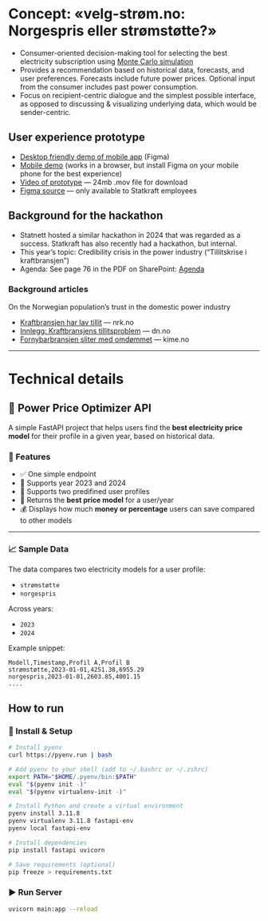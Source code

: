 # Concept: «velg-strøm.no: Norgespris eller strømstøtte?»

* Consumer-oriented decision-making tool for selecting the best electricity subscription using [Monte Carlo simulation](https://en.wikipedia.org/wiki/Monte_Carlo_method)
* Provides a recommendation based on historical data, forecasts, and user preferences. Forecasts include future power prices. Optional input from the consumer includes past power consumption.
* Focus on recipient-centric dialogue and the simplest possible interface, as opposed to discussing & visualizing underlying data, which would be sender-centric.

## User experience prototype

* [Desktop friendly demo of mobile app](https://www.figma.com/proto/7sjBbyxgUdYYqbURStYQUW/Hackathon-2025?page-id=0%3A1&node-id=82-6212&viewport=-208%2C149%2C1&t=FuZW9atQ3DwRvP9u-1&scaling=min-zoom&content-scaling=fixed&starting-point-node-id=82%3A6212) (Figma)
* [Mobile demo](https://bit.ly/Krafthack-2025-gruppe-3) (works in a browser, but install Figma on your mobile phone for the best experience) 
* [Video of prototype](https://github.com/krafthack-by-techday/team3/blob/main/team-3-figma-dummy-trim-480p.mov) — 24mb .mov file for download
* [Figma source](https://www.figma.com/design/7sjBbyxgUdYYqbURStYQUW/Hackathon-2025?node-id=82-6212&t=W6iKQOO3H7E135o9-4) — only available to Statkraft employees

## Background for the hackathon

* Statnett hosted a similar hackathon in 2024 that was regarded as a success. Statkraft has also recently had a hackathon, but internal.
* This year’s topic: Credibility crisis in the power industry (“Tillitskrise i kraftbransjen”)
* Agenda: See page 76 in the PDF on SharePoint: [Agenda](https://statnett.sharepoint.com/sites/KraftHackbytechday_fag/Shared%20Documents/Forms/AllItems.aspx?id=%2Fsites%2FKraftHackbytechday%5Ffag%2FShared%20Documents%2FFellesinformasjon%2FOnboardingsm%C3%B8te%2010%2E4%2FInfo%2D%20og%20onboarding%2010%2E04%2E25%2Epdf&parent=%2Fsites%2FKraftHackbytechday%5Ffag%2FShared%20Documents%2FFellesinformasjon%2FOnboardingsm%C3%B8te%2010%2E4)

### Background articles

On the Norwegian population’s trust in the domestic power industry

* [Kraftbransjen har lav tillit](https://www.nrk.no/okonomi/kraftbransjen-har-lav-tillit-1.553773) — nrk.no
* [Innlegg: Kraftbransjens tillitsproblem](https://www.dn.no/innlegg/energi/det-gronne-skiftet/kraftkabler/innlegg-kraftbransjens-tillitsproblem/2-1-1085697) — dn.no
* [Fornybarbransjen sliter med omdømmet](https://www.kime.no/aktuelt/fornybarbransjen-sliter-med-omdommet---blir-vanskeligere-a-gjennomfore-utbygginger-og-investeringer) — kime.no

---

# Technical details

## 🔌 Power Price Optimizer API

A simple FastAPI project that helps users find the **best electricity price model** for their profile in a given year, based on historical data.

### 🚀 Features

- ✅ One simple endpoint
- 📅 Supports year 2023 and 2024
- 👥 Supports two predifined user profiles
- 🧠 Returns the **best price model** for a user/year
- 💰 Displays how much **money or percentage** users can save compared to other models

---

### 📈 Sample Data

The data compares two electricity models for a user profile:
- `strømstøtte`
- `norgespris`

Across years:
- `2023`
- `2024`

Example snippet:
```csv
Modell,Timestamp,Profil A,Profil B
strømstøtte,2023-01-01,4251.38,6955.29
norgespris,2023-01-01,2603.85,4001.15
....
```

## How to run

### 🚀 Install & Setup

```bash
# Install pyenv
curl https://pyenv.run | bash

# Add pyenv to your shell (add to ~/.bashrc or ~/.zshrc)
export PATH="$HOME/.pyenv/bin:$PATH"
eval "$(pyenv init -)"
eval "$(pyenv virtualenv-init -)"

# Install Python and create a virtual environment
pyenv install 3.11.8
pyenv virtualenv 3.11.8 fastapi-env
pyenv local fastapi-env

# Install dependencies
pip install fastapi uvicorn

# Save requirements (optional)
pip freeze > requirements.txt
```
### ▶️ Run Server

```bash
uvicorn main:app --reload
```
